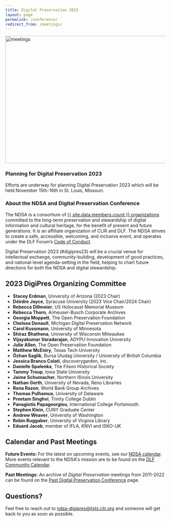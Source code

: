 ```yaml
---
title: Digital Preservation 2023 
layout: page
permalink: /conference/
redirect_from: /meetings/
---
```


<img alt="meetings" width="820" height="400" class="center" src='{{ "/images/conferences/DigiPres2023.png"  | prepend: site.baseurl }}'>

### Planning for Digital Preservation 2023
Efforts are underway for planning Digital Preservation 2023 which will be held November 15th-16th in St. Louis, Missouri. 

### About the NDSA and Digital Preservation Conference
The NDSA is a consortium of [{{ site.data.members.count }} organizations](/membership/members/) committed to the long-term preservation and stewardship of digital information and cultural heritage, for the benefit of present and future generations. It is an affiliate organization of CLIR and DLF. The NDSA strives to create a safe, accessible, welcoming, and inclusive event, and operates under the DLF Forum’s [Code of Conduct](https://www.diglib.org/code). 

Digital Preservation 2023 (#digipres23) will be a crucial venue for intellectual exchange, community-building, development of good practices, and national-level agenda-setting in the field, helping to chart future directions for both the NDSA and digital stewardship.

<!--## We are currently looking for volunteers to join the 2023 Planning Committee, which will convene in early 2023. If you would like to volunteer, [please fill out this form,](https://forms.gle/Za91A14ojA8WtKnj9) and we will be in touch soon.

Registration & Logistics
Registration is now open! Please see the [DLF Forum's page on registration,](https://forum2022.diglib.org/registration/) for more information on registration categories, and to claim your spot. 

### Conference Program
The conference will be held at the Renaissance Baltimore Harborplace Hotel, on Wednesday, October 12th and Thursday, October 13th. It is held in concert with the [Council on Library and Information Resources (CLIR)](https://www.clir.org/) events [DLF Forum](https://forum2022.diglib.org/) (October 10-12), [Learn@DLF](https://forum2022.diglib.org/affiliated-events/learndlf/) (October 9) and [CLIR's Digitizing Hidden Collections Symposium](https://www.clir.org/hiddencollections/events/2022-symposium/) (October 12-13). The full schedule for all events can be viewed below.

[PROGRAM SCHEDULE](https://clirevents2022.sched.com/)

Slide decks, if provided, are available on the [Open Science Framework (OSF)](https://osf.io/meetings/NDSA2022)

Keynote Speaker: Dorothy Berry
<img alt="Dorothy Berry" width="400" height="300"  src='{{ "/images/conferences/berry.jpg" }}'>

Dorothy will give her keynote talk, "Keeping Whose History, For Whom: Writing the Stories Digital Preservation Tells," during the Digital Preservation 2022 plenary session. Dorothy is the Digital Curator at the Smithsonian National Museum of African American History and Culture. Her work focuses on enhancing public access to digitized cultural hertiage materials and on creating new virtual environments for exploring Black history. She lead the Slavery, Abolition, Emancipation, and Freedom: Primary Sources at Houghton Library initative that led Harvard University's largest special collections repository through its first large scale project dedicated to Black history as that library's Digital Collections Program Manager. A popular writer and speaker on topics around description, discovery, and digitization of special collections materials, her writings can be found at up//root, JSTOR Daily, Lapham's Quarterly, and The Public Domain Review. -->

## 2023 DigiPres Organizing Committee

- **Stacey Erdman**, University of Arizona (2023 Chair)
- **Déirdre Joyce**, Syracuse University (2023 Vice Chair/2024 Chair)
- **Rebecca Dillmeier**, US Holocaust Memorial Museum
- **Rebecca Thorn**, Anheuser-Busch Corporate Archives
- **Georgia Moppett**, The Open Preservation Foundation
- **Chelsea Denault**, Michigan Digital Preservation Network
- **Carol Kussmann**, University of Minnesota
- **Shiraz Bhathena**, University of Wisconsin Milwaukee
- **Vijayakumar Varadarajan**, ADYPU Innovation University
- **Julie Allen**, The Open Preservation Foundation
- **Matthew McEniry**, Texas Tech University
- **Özhan Saglik**, Bursa Uludag University / University of British Columbia
- **Jessica Branco Colati**, discoverygarden, inc.
- **Danielle Spalenka**, The Filson Historical Society
- **Tammy Troup**, Iowa State University
- **Jaime Schumacher**, Northern Illinois University
- **Nathan Gerth**, University of Nevada, Reno Libraries
- **Rona Razon**, World Bank Group Archives 
- **Thomas Pulhamus**, University of Delaware
- **Preetam Singhvi**, Trinity College Dublin
- **Panagiotis Papageorgiou**, International College Portsmouth
- **Stephen Klein**, CUNY Graduate Center
- **Andrew Weaver**, University of Washington
- **Robin Ruggaber**, University of Virginia Library
- **Eduard Jacob**, member of IFLA, KNVI and ISKO-UK
 
<!--## Sponsor Opportunities
As a [Digital Preservation and DLF Forum sponsor](https://forum2021.diglib.org/sponsorship-opportunities/) you will be part of the premier digital stewardship conference that fosters leadership, builds community, sets grassroots agendas, and organizes for action. Sponsorship options are limited and will go quickly! The 2022 sponsorhip opportunities are forthcoming.-->

<!--### 2022 Call for Proposals
The 2022 Digital Preservation Call for Proposals closed on May 9, 2022. You can view the CFP [here](/conference/digital-preservation-2022/cfp/).-->
 
## Calendar and Past Meetings
**Future Events:** For the latest on upcoming events, see our [NDSA calendar](/calendar). More events relevant to the NDSA's mission are to be found on the [DLF Community Calendar](https://www.diglib.org/opportunities/calendar/).

**Past Meetings:** An archive of _Digital Preservation_ meetings from 2011-2022 can be found on the [Past Digital Preservation Conference](/conference/digital-preservation/past/) page.  

## Questions?
Feel free to reach out to ndsa-digipres@lists.clir.org and someone will get back to you as soon as possible.

<!--### Thank you for attending Digital Preservation 2021: Embracing Digitality!
The NDSA Digital Preservation conference is the annual meeting of the NDSA and helps chart future directions for both the NDSA and the greater digital stewardship field. It is a crucial venue for intellectual exchange, community building, development of good practices, and agenda-setting in the digital stewardship field. **Digital Preservation 2021: Embracing Digitality (#DigiPres21) was held online on Thursday, November 4 2021** on World Digital Preservation Day and in concert with the [Council on Library and Information Resources (CLIR)](https://www.clir.org/) events [DLF Forum](https://forum2021.diglib.org/) (November 1-3) and [Learn@DLF](https://forum2021.diglib.org/learndlf/) (November 8-10)

## Conference Program and Proceedings
Held online November 4, 2021, the slide decks of the presentations for Digital Preservation 2021: Embracing Digitality are available, and recordings will be forthcoming.
- Slide decks are available on the [Open Science Framework (OSF)](https://osf.io/meetings/ndsa2021)
- Recordings will be posted on the [NDSA YouTube Channel](https://www.youtube.com/channel/UC3WdMHeOtusuNiYrOrM5USA/videos) by early 2022
- We are so grateful to our [2021 CLIR events sponsors](https://forum2021.diglib.org/sponsorship-opportunities/sponsors/)!-->
